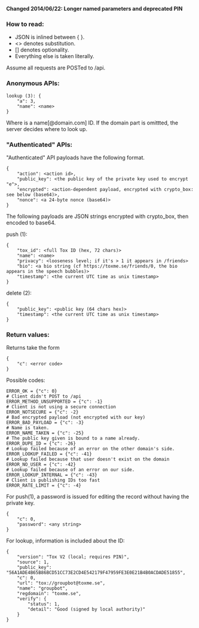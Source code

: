 **Changed 2014/06/22: Longer named parameters and deprecated PIN**

### How to read:
- JSON is inlined between { }.
- <> denotes substitution.
- [] denotes optionality.
- Everything else is taken literally.

Assume all requests are POSTed to /api.

### Anonymous APIs:
```
lookup (3): {
    "a": 3,
    "name": <name>
}
```
Where <name> is a name[@domain.com] ID. If the domain part is omittted, the 
server decides where to look up.

### "Authenticated" APIs:

"Authenticated" API payloads have the following format.
```
{
    "action": <action id>,
    "public_key": <the public key of the private key used to encrypt "e">,
    "encrypted": <action-dependent payload, encrypted with crypto_box: see below (base64)>,
    "nonce": <a 24-byte nonce (base64)>
}
```
The following payloads are JSON strings encrypted with crypto_box, then encoded
to base64.

push (1): 
```
{
    "tox_id": <full Tox ID (hex, 72 chars)>
    "name": <name>
    "privacy": <looseness level; if it's > 1 it appears in /friends>
    "bio": <a bio string (cf https://toxme.se/friends/0, the bio appears in the speech bubbles)>
    "timestamp": <the current UTC time as unix timestamp>
}
```

delete (2): 
```
{
    "public_key": <public key (64 chars hex)>
    "timestamp": <the current UTC time as unix timestamp>
}
```

### Return values:

Returns take the form 
```
{
    "c": <error code>
}
```

Possible codes:
```
ERROR_OK = {"c": 0}
# Client didn't POST to /api
ERROR_METHOD_UNSUPPORTED = {"c": -1}
# Client is not using a secure connection
ERROR_NOTSECURE = {"c": -2}
# Bad encrypted payload (not encrypted with our key)
ERROR_BAD_PAYLOAD = {"c": -3}
# Name is taken.
ERROR_NAME_TAKEN = {"c": -25}
# The public key given is bound to a name already.
ERROR_DUPE_ID = {"c": -26}
# Lookup failed because of an error on the other domain's side.
ERROR_LOOKUP_FAILED = {"c": -41}
# Lookup failed because that user doesn't exist on the domain
ERROR_NO_USER = {"c": -42}
# Lookup failed because of an error on our side.
ERROR_LOOKUP_INTERNAL = {"c": -43}
# Client is publishing IDs too fast
ERROR_RATE_LIMIT = {"c": -4}
```

For push(1), a password is issued for editing the record without having
the private key.

```
{
    "c": 0,
    "password": <any string>
}
```

For lookup, information is included about the ID: 
```
{
    "version": "Tox V2 (local; requires PIN)",
    "source": 1, 
    "public_key": "56A1ADE4B65B86BCD51CC73E2CD4E542179F47959FE3E0E21B4B0ACDADE51855", 
    "c": 0, 
    "url": "tox://groupbot@toxme.se", 
    "name": "groupbot", 
    "regdomain": "toxme.se", 
    "verify": {
        "status": 1,
        "detail": "Good (signed by local authority)"
    }
}
```
